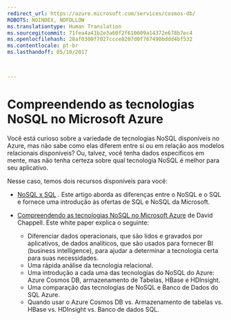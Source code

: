 ```yaml
---
redirect_url: https://azure.microsoft.com/services/cosmos-db/
ROBOTS: NOINDEX, NOFOLLOW
ms.translationtype: Human Translation
ms.sourcegitcommit: 71fea4a41b2e3a60f2f610609a14372e678b7ec4
ms.openlocfilehash: 28af0300f7027ccce8207d0f767490bddd4bf532
ms.contentlocale: pt-br
ms.lasthandoff: 05/10/2017



---
```

# <a name="understanding-nosql-on-microsoft-azure"></a>Compreendendo as tecnologias NoSQL no Microsoft Azure
Você está curioso sobre a variedade de tecnologias NoSQL disponíveis no Azure, mas não sabe como elas diferem entre si ou em relação aos modelos relacionais disponíveis? Ou, talvez, você tenha dados específicos em mente, mas não tenha certeza sobre qual tecnologia NoSQL é melhor para seu aplicativo. 

Nesse caso, temos dois recursos disponíveis para você: 

* [NoSQL x SQL](documentdb-nosql-vs-sql.md) . Este artigo aborda as diferenças entre o NoSQL e o SQL e fornece uma introdução às ofertas de SQL e NoSQL da Microsoft.
* [Compreendendo as tecnologias NoSQL no Microsoft Azure](http://go.microsoft.com/fwlink/p/?LinkId=330292) de David Chappell. Este white paper explica o seguinte:
  
  * Diferenciar dados operacionais, que são lidos e gravados por aplicativos, de dados analíticos, que são usados para fornecer BI (business intelligence), para ajudar a determinar a tecnologia certa para suas necessidades.
  * Uma rápida análise da tecnologia relacional.
  * Uma introdução a cada uma das tecnologias do NoSQL do Azure: Azure Cosmos DB, armazenamento de Tabelas, HBase e HDInsight.
  * Uma comparação das tecnologias de NoSQL e Banco de Dados do SQL Azure. 
  * Quando usar o Azure Cosmos DB vs. Armazenamento de tabelas vs. HBase vs. HDInsight vs. Banco de dados SQL.


